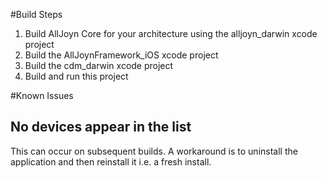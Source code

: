 #Build Steps
 1. Build AllJoyn Core for your architecture using the alljoyn_darwin xcode project
 2. Build the AllJoynFramework_iOS xcode project
 3. Build the cdm_darwin xcode project
 4. Build and run this project

#Known Issues
## No devices appear in the list
This can occur on subsequent builds. 
A workaround is to uninstall the application and then reinstall it i.e. a fresh install.